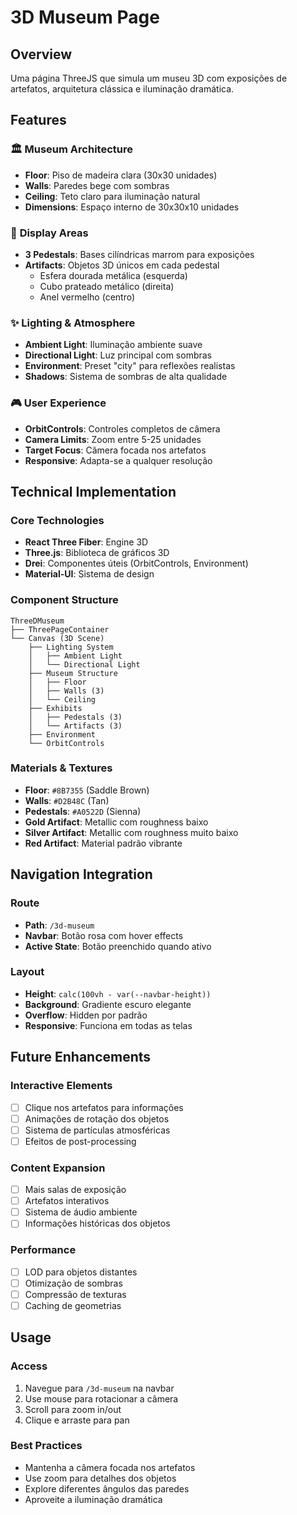 # 3D Museum Page

## Overview
Uma página ThreeJS que simula um museu 3D com exposições de artefatos, arquitetura clássica e iluminação dramática.

## Features

### 🏛️ **Museum Architecture**
- **Floor**: Piso de madeira clara (30x30 unidades)
- **Walls**: Paredes bege com sombras
- **Ceiling**: Teto claro para iluminação natural
- **Dimensions**: Espaço interno de 30x30x10 unidades

### 🎨 **Display Areas**
- **3 Pedestals**: Bases cilíndricas marrom para exposições
- **Artifacts**: Objetos 3D únicos em cada pedestal
  - Esfera dourada metálica (esquerda)
  - Cubo prateado metálico (direita)
  - Anel vermelho (centro)

### ✨ **Lighting & Atmosphere**
- **Ambient Light**: Iluminação ambiente suave
- **Directional Light**: Luz principal com sombras
- **Environment**: Preset "city" para reflexões realistas
- **Shadows**: Sistema de sombras de alta qualidade

### 🎮 **User Experience**
- **OrbitControls**: Controles completos de câmera
- **Camera Limits**: Zoom entre 5-25 unidades
- **Target Focus**: Câmera focada nos artefatos
- **Responsive**: Adapta-se a qualquer resolução

## Technical Implementation

### **Core Technologies**
- **React Three Fiber**: Engine 3D
- **Three.js**: Biblioteca de gráficos 3D
- **Drei**: Componentes úteis (OrbitControls, Environment)
- **Material-UI**: Sistema de design

### **Component Structure**
```
ThreeDMuseum
├── ThreePageContainer
└── Canvas (3D Scene)
    ├── Lighting System
    │   ├── Ambient Light
    │   └── Directional Light
    ├── Museum Structure
    │   ├── Floor
    │   ├── Walls (3)
    │   └── Ceiling
    ├── Exhibits
    │   ├── Pedestals (3)
    │   └── Artifacts (3)
    ├── Environment
    └── OrbitControls
```

### **Materials & Textures**
- **Floor**: `#8B7355` (Saddle Brown)
- **Walls**: `#D2B48C` (Tan)
- **Pedestals**: `#A0522D` (Sienna)
- **Gold Artifact**: Metallic com roughness baixo
- **Silver Artifact**: Metallic com roughness muito baixo
- **Red Artifact**: Material padrão vibrante

## Navigation Integration

### **Route**
- **Path**: `/3d-museum`
- **Navbar**: Botão rosa com hover effects
- **Active State**: Botão preenchido quando ativo

### **Layout**
- **Height**: `calc(100vh - var(--navbar-height))`
- **Background**: Gradiente escuro elegante
- **Overflow**: Hidden por padrão
- **Responsive**: Funciona em todas as telas

## Future Enhancements

### **Interactive Elements**
- [ ] Clique nos artefatos para informações
- [ ] Animações de rotação dos objetos
- [ ] Sistema de partículas atmosféricas
- [ ] Efeitos de post-processing

### **Content Expansion**
- [ ] Mais salas de exposição
- [ ] Artefatos interativos
- [ ] Sistema de áudio ambiente
- [ ] Informações históricas dos objetos

### **Performance**
- [ ] LOD para objetos distantes
- [ ] Otimização de sombras
- [ ] Compressão de texturas
- [ ] Caching de geometrias

## Usage

### **Access**
1. Navegue para `/3d-museum` na navbar
2. Use mouse para rotacionar a câmera
3. Scroll para zoom in/out
4. Clique e arraste para pan

### **Best Practices**
- Mantenha a câmera focada nos artefatos
- Use zoom para detalhes dos objetos
- Explore diferentes ângulos das paredes
- Aproveite a iluminação dramática
